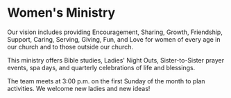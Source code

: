 # Women's Ministry
Our vision includes providing Encouragement, Sharing, Growth, Friendship, Support, Caring, Serving, Giving, Fun, and Love for women of every age in our church and to those outside our church.

This ministry offers Bible studies, Ladies' Night Outs, Sister-to-Sister prayer events, spa days, and quarterly celebrations of life and blessings.

The team meets at 3:00 p.m. on the first Sunday of the month to plan activities. We welcome new ladies and new ideas!
